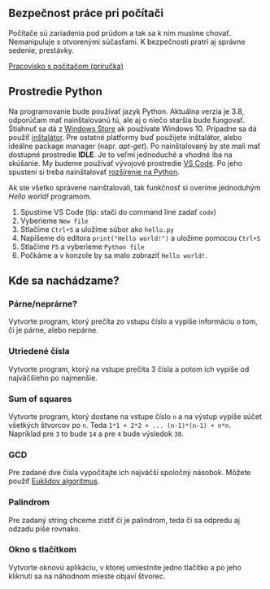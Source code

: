 ## Bezpečnost práce pri počítači

Počítače sú zariadenia pod prúdom a tak sa k nim musíme chovať. Nemanipuluje s otvorenými súčasťami. K bezpečnosti pratrí aj správne sedenie, prestávky.

[Pracovisko s počítačom (príručka)](https://www.ip.gov.sk/wp-content/uploads/2017/11/Prirucka1.pdf)

## Prostredie Python

Na programovanie bude používať jazyk Python. Aktuálna verzia je 3.8, odporúčam mať nainštalovanú tú, ale aj o niečo staršia bude fungovať. Štiahnuť sa dá z [Windows Store](https://www.microsoft.com/en-us/p/python-38/9mssztt1n39l) ak používate Windows 10. Prípadne sa dá použiť [inštalátor](https://www.python.org/downloads/). Pre ostatné platformy buď použijete inštalátor, alebo ideálne package manager (napr. *apt-get*). Po nainštalovaný by ste mali mať dostupné prostredie **IDLE**. Je to veľmi jednoduché a vhodné iba na skúšanie. My budeme používať vývojové prostredie [VS Code](https://code.visualstudio.com/Download). Po jeho spustení si treba nainštalovať [rozšírenie na Python](https://marketplace.visualstudio.com/items?itemName=ms-python.python). 

Ak ste všetko správene nainštalovali, tak funkčnosť si overíme jednoduhým *Hello world!* programom.

1. Spustíme VS Code (tip: stačí do command line zadať `code`)
2. Vyberieme `New file`
3. Stlačíme `Ctrl+S` a uložíme súbor ako `hello.py`
4. Napíšeme do editora `print("Hello world!")` a uložime pomocou `Ctrl+S`
5. Stlačíme `F5` a vyberieme `Python file`
6. Počkáme a v konzole by sa malo zobraziť `Hello world!`.

## Kde sa nachádzame?

### Párne/neprárne?

Vytvorte program, ktorý prečíta zo vstupu číslo a vypíše informáciu o tom, či je párne, alebo nepárne. 

### Utriedené čísla

Vytvorte program, ktorý na vstupe prečíta 3 čísla a potom ich vypíše od najväčšieho po najmenšie. 

### Sum of squares

Vytvorte program, ktorý dostane na vstupe číslo `n` a na výstup vypíše súčet všetkých štvorcov po `n`. Teda `1*1 + 2*2 + ... (n-1)*(n-1) + n*n`. Napríklad pre `3` to bude `14` a pre `4` bude výsledok `30`.

### GCD

Pre zadané dve čísla vypočítajte ich najväčší spoločný násobok. Môžete použiť [Euklidov algoritmus](https://en.wikipedia.org/wiki/Euclidean_algorithm#Procedure).

### Palindrom

Pre zadaný string chceme zistiť či je palindrom, teda či sa odpredu aj odzadu píše rovnako.

### Okno s tlačítkom

Vytvorte oknovú aplikáciu, v ktorej umiestnite jedno tlačítko a po jeho kliknutí sa na náhodnom mieste objaví štvorec. 